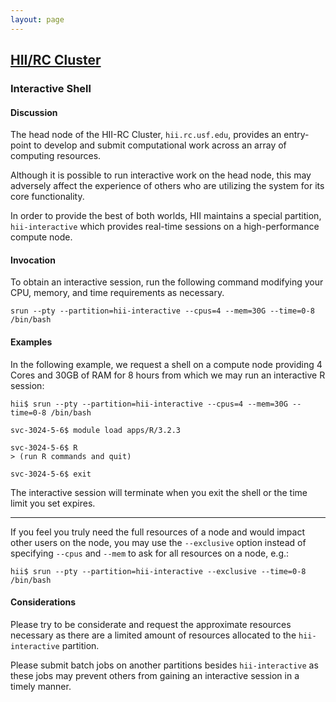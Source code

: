 ```yaml
---
layout: page
---
```


## [HII/RC Cluster](../hii-rc.html)

### Interactive Shell

#### Discussion

The head node of the HII-RC Cluster, `hii.rc.usf.edu`, provides an entry-point to develop and submit
computational work across an array of computing resources.

Although it is possible to run interactive work on the head node, this may adversely affect the experience of others
who are utilizing the system for its core functionality.

In order to provide the best of both worlds, HII maintains a special partition,
`hii-interactive` which provides real-time sessions on a high-performance compute node.

#### Invocation

To obtain an interactive session, run the following command modifying your CPU, memory, and time requirements as necessary.

```
srun --pty --partition=hii-interactive --cpus=4 --mem=30G --time=0-8 /bin/bash
```

#### Examples

In the following example, we request a shell on a compute node providing
4 Cores and 30GB of RAM for 8 hours from which we may run an interactive R session:

```
hii$ srun --pty --partition=hii-interactive --cpus=4 --mem=30G --time=0-8 /bin/bash

svc-3024-5-6$ module load apps/R/3.2.3

svc-3024-5-6$ R
> (run R commands and quit)

svc-3024-5-6$ exit
```

The interactive session will terminate when you exit the shell or the time limit you set expires.

---

If you feel you truly need the full resources of a node and would impact other users on the node,
you may use the `--exclusive` option instead of specifying `--cpus` and `--mem` to ask for all resources on
a node, e.g.:

```
hii$ srun --pty --partition=hii-interactive --exclusive --time=0-8 /bin/bash
```

#### Considerations

Please try to be considerate and request the approximate resources necessary
as there are a limited amount of resources allocated to the `hii-interactive` partition.

Please submit batch jobs on another partitions besides `hii-interactive` as these jobs may
prevent others from gaining an interactive session in a timely manner.

